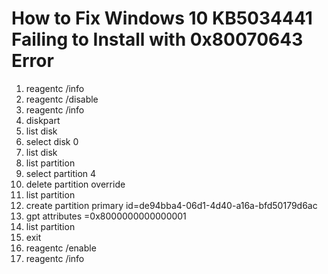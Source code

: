 <!--
[How to fix Windows 10 KB5034441 failing to install with 0x80070643 error]([[[https://www.makeuseof.com/windows-11-set-up-without-internet-connection/](https://www.windowslatest.com/2024/01/15/windows-10-kb5034441-fails-with-a-0x80070643-error-but-theres-a-fix/)](https://www.windowslatest.com/2024/01/15/windows-10-kb5034441-fails-with-a-0x80070643-error-but-theres-a-fix/)]
-->

# How to Fix Windows 10 KB5034441 Failing to Install with 0x80070643 Error

1. reagentc /info
2. reagentc /disable
3. reagentc /info
4. diskpart
5. list disk
6. select disk 0
7. list disk
8. list partition
9. select partition 4
10. delete partition override
11. list partition
12. create partition primary id=de94bba4-06d1-4d40-a16a-bfd50179d6ac
13. gpt attributes =0x8000000000000001
14. list partition
15. exit
16. reagentc /enable
17. reagentc /info
